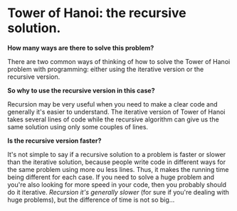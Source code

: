 # Tower of Hanoi: the recursive solution.
**How many ways are there to solve this problem?**

There are two common ways of thinking of how to solve the Tower of Hanoi problem with programming: either using the iterative version or the recursive version. 

**So why to use the recursive version in this case?**

Recursion may be very useful when you need to make a clear code and generally it's easier to understand. The iterative version of Tower of Hanoi takes several lines of code while the recursive algorithm can give us the same solution using only some couples of lines.

**Is the recursive version faster?**

It's not simple to say if a recursive solution to a problem is faster or slower than the iterative solution, because people write code in different ways for the same problem using more ou less lines. Thus, it makes the running time being different for each case. If you need to solve a huge problem and you're also looking for more speed in your code, then you probably should do it iterative. *Recursion it's generally slower* (for sure if you're dealing with huge problems), but the difference of time is not so big... 
